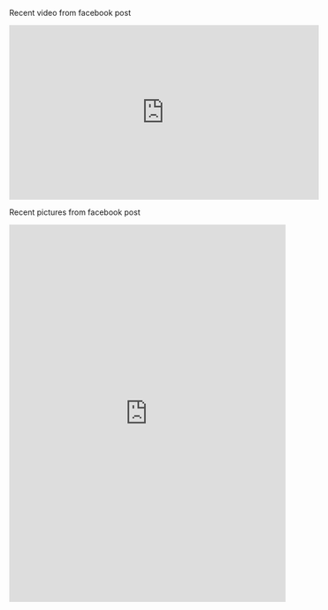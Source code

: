 Recent video from facebook post

<iframe src="https://www.facebook.com/plugins/video.php?height=316&href=https%3A%2F%2Fwww.facebook.com%2FVidyapith.EducationEradicatesPovertyInIndia%2Fvideos%2F2402410906814443%2F&show_text=false&width=560&t=0" width="560" height="316" style="border:none;overflow:hidden" scrolling="no" frameborder="0" allowfullscreen="true" allow="autoplay; clipboard-write; encrypted-media; picture-in-picture; web-share" allowFullScreen="true"></iframe>


Recent pictures from facebook post 

<iframe src="https://www.facebook.com/plugins/post.php?href=https%3A%2F%2Fwww.facebook.com%2Fphoto.php%3Ffbid%3D122207734178011903%26set%3Da.122109782372011903%26type%3D3&show_text=false&width=500" width="500" height="683" style="border:none;overflow:hidden" scrolling="no" frameborder="0" allowfullscreen="true" allow="autoplay; clipboard-write; encrypted-media; picture-in-picture; web-share"></iframe>

